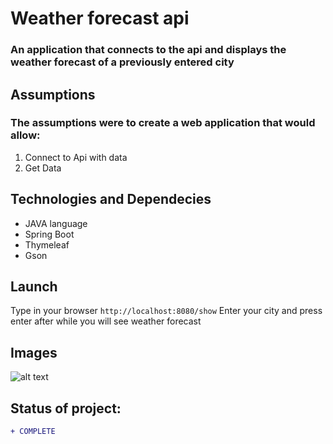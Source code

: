 # Weather forecast api

### An application that connects to the api and displays the weather forecast of a previously entered city

## Assumptions
### The assumptions were to create a web application that would allow:
1. Connect to Api with data
2. Get Data

## Technologies and Dependecies
* JAVA language
* Spring Boot 
* Thymeleaf
* Gson

## Launch
Type in your browser ```http://localhost:8080/show```
Enter your city and press enter
after while you will see weather forecast

## Images 
![alt text](https://i.imgur.com/1vCwIOb.png)

## Status of project: 
```diff 
+ COMPLETE
```

